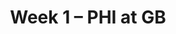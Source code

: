---
layout: game
title: Week 1 – PHI at GB
season: 2007
game_id: 2007_01_PHI_GB
away_team: PHI
home_team: GB
---